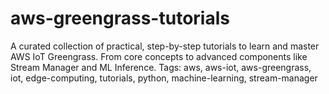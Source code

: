 # aws-greengrass-tutorials
A curated collection of practical, step-by-step tutorials to learn and master AWS IoT Greengrass. From core concepts to advanced components like Stream Manager and ML Inference.  Tags: aws, aws-iot, aws-greengrass, iot, edge-computing, tutorials, python, machine-learning, stream-manager
